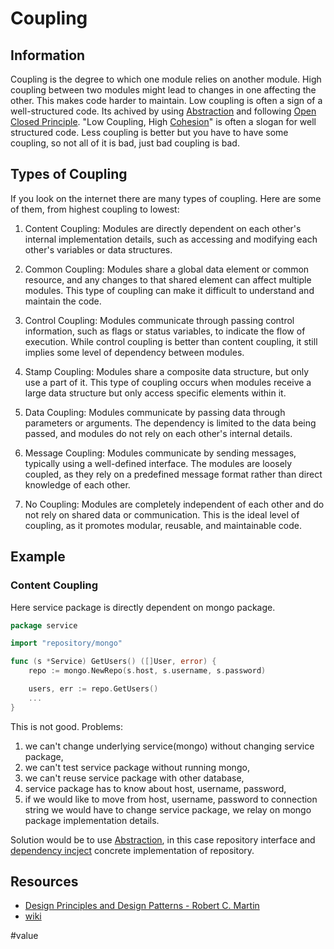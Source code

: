 # Coupling

## Information

Coupling is the degree to which one module relies on another module. High coupling between two modules might lead to changes in one affecting the other. This makes code harder to maintain. Low coupling is often a sign of a well-structured code. Its achived by using [Abstraction](https://github.com/vimcki/design-principles/blob/master/Abstraction.md) and following [Open Closed Principle](https://github.com/vimcki/design-principles/blob/master/Open%20Closed%20Principle.md). "Low Coupling, High [Cohesion](https://github.com/vimcki/design-principles/blob/master/Cohesion.md)" is often a slogan for well structured code. Less coupling is better but you have to have some coupling, so not all of it is bad, just bad coupling is bad.

## Types of Coupling

If you look on the internet there are many types of coupling. Here are some of them, from highest coupling to lowest:

1. Content Coupling: Modules are directly dependent on each other's internal implementation details, such as accessing and modifying each other's variables or data structures.

1. Common Coupling: Modules share a global data element or common resource, and any changes to that shared element can affect multiple modules. This type of coupling can make it difficult to understand and maintain the code.

1. Control Coupling: Modules communicate through passing control information, such as flags or status variables, to indicate the flow of execution. While control coupling is better than content coupling, it still implies some level of dependency between modules.

1. Stamp Coupling: Modules share a composite data structure, but only use a part of it. This type of coupling occurs when modules receive a large data structure but only access specific elements within it.

1. Data Coupling: Modules communicate by passing data through parameters or arguments. The dependency is limited to the data being passed, and modules do not rely on each other's internal details.

1. Message Coupling: Modules communicate by sending messages, typically using a well-defined interface. The modules are loosely coupled, as they rely on a predefined message format rather than direct knowledge of each other.

1. No Coupling: Modules are completely independent of each other and do not rely on shared data or communication. This is the ideal level of coupling, as it promotes modular, reusable, and maintainable code.

## Example

### Content Coupling

Here service package is directly dependent on mongo package.

```go
package service

import "repository/mongo"

func (s *Service) GetUsers() ([]User, error) {
	repo := mongo.NewRepo(s.host, s.username, s.password)

	users, err := repo.GetUsers()
	...
}
```

This is not good. Problems:

1. we can't change underlying service(mongo) without changing service package,
1. we can't test service package without running mongo,
1. we can't reuse service package with other database,
1. service package has to know about host, username, password,
1. if we would like to move from host, username, password to connection string we would have to change service package, we relay on mongo package implementation details.

Solution would be to use [Abstraction](https://github.com/vimcki/design-principles/blob/master/Abstraction.md), in this case repository interface and [dependency incject](https://github.com/vimcki/design-principles/blob/master/Dependency%20Inversion%20Principle.md) concrete implementation of repository.

## Resources

- [Design Principles and Design Patterns - Robert C. Martin](http://staff.cs.utu.fi/~jounsmed/doos_06/material/DesignPrinciplesAndPatterns.pdf)
- [wiki](https://en.wikipedia.org/wiki/Coupling_(computer_programming))

#value
